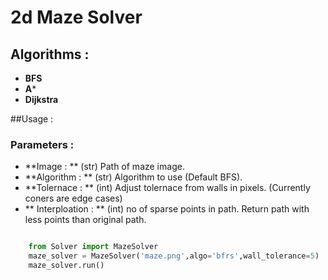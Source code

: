 # 2d Maze Solver 

## Algorithms :
- **BFS**
- **A***
- **Dijkstra**

##Usage : 
### Parameters :
- **Image : ** (str) Path of maze image.
- **Algorithm : ** (str) Algorithm to use (Default BFS).
- **Tolernace : ** (int) Adjust tolernace from walls in pixels. (Currently coners are edge cases)
- ** Interploation : ** (int) no of sparse points in path. Return path with less points than original path.

```python

    from Solver import MazeSolver
    maze_solver = MazeSolver('maze.png',algo='bfrs',wall_tolerance=5)
    maze_solver.run()

```



